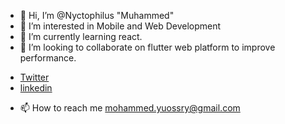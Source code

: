 - 👋 Hi, I’m @Nyctophilus "Muhammed"
- 👀 I’m interested in Mobile and Web Development
- 🌱 I’m currently learning react.
- 💞️ I’m looking to collaborate on flutter web platform to improve performance.


<ul dir="auto">
<li><a href="https://twitter.com/ofstonecold" rel="nofollow">Twitter</a></li>
<li><a href="https://www.linkedin.com/in/muhammed22/" rel="nofollow">linkedin</a></li>
</ul>

- 📫 How to reach me mohammed.yuossry@gmail.com
<!---
Nyctophilus/Nyctophilus is a ✨ special ✨ repository because its `README.md` (this file) appears on your GitHub profile.
You can click the Preview link to take a look at your changes.
--->
